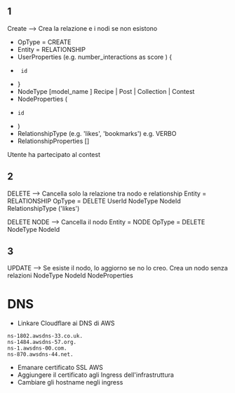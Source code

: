 
## 1
Create --> Crea la relazione e i nodi se non esistono
- OpType = CREATE
- Entity = RELATIONSHIP
- UserProperties (e.g. number_interactions as score ) {
-      id
- }
- NodeType [model_name ] Recipe  | Post | Collection | Contest
- NodeProperties (
-     id
- )
- RelationshipType (e.g. 'likes', 'bookmarks') e.g. VERBO
- RelationshipProperties []

Utente ha partecipato al contest

## 2
DELETE --> Cancella solo la relazione tra nodo e relationship
Entity = RELATIONSHIP
OpType = DELETE
UserId
NodeType
NodeId
RelationshipType ('likes')

DELETE NODE --> Cancella il nodo
Entity = NODE
OpType = DELETE
NodeType
NodeId

## 3
UPDATE --> Se esiste il nodo, lo aggiorno se no lo creo. Crea un nodo senza relazioni
NodeType
NodeId
NodeProperties





# DNS
- Linkare Cloudflare ai DNS di AWS
```
ns-1802.awsdns-33.co.uk.
ns-1484.awsdns-57.org.
ns-1.awsdns-00.com.
ns-870.awsdns-44.net.
```
- Emanare certificato SSL AWS
- Aggiungere il certificato agli Ingress dell'infrastruttura
- Cambiare gli hostname negli ingress
